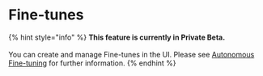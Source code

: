 # Fine-tunes

{% hint style="info" %}
**This feature is currently in Private Beta.**\
\
You can create and manage Fine-tunes in the UI. Please see [Autonomous Fine-tuning](../product/autonomous-fine-tuning/) for further information.
{% endhint %}
